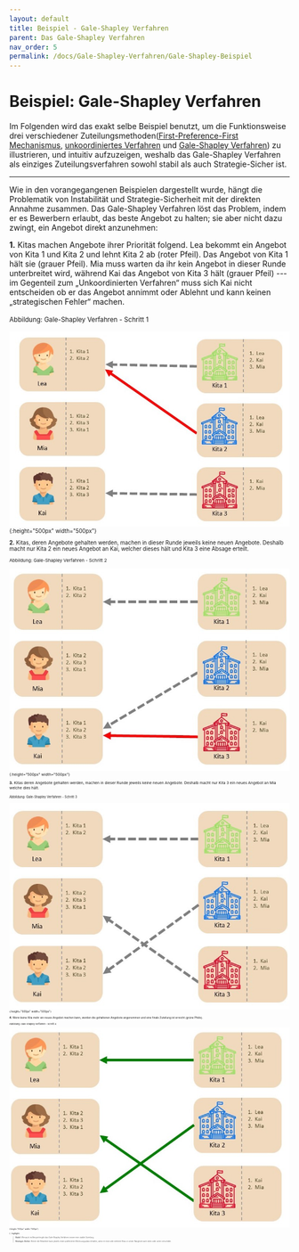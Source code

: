 ```yaml
---
layout: default
title: Beispiel - Gale-Shapley Verfahren
parent: Das Gale-Shapley Verfahren
nav_order: 5
permalink: /docs/Gale-Shapley-Verfahren/Gale-Shapley-Beispiel
---
```


# Beispiel: Gale-Shapley Verfahren

Im Folgenden wird das exakt selbe Beispiel benutzt, um die Funktionsweise drei verschiedener Zuteilungsmethoden([First-Preference-First Mechanismus](/docs/Gale-Shapley-Verfahren/First-Preference-First-Mechanismus), [unkoordiniertes Verfahren](/docs/Gale-Shapley-Verfahren/Unkoordiniertes-Verfahren) und [Gale-Shapley Verfahren]()) zu illustrieren, und intuitiv aufzuzeigen, weshalb das Gale-Shapley Verfahren als einziges Zuteilungsverfahren sowohl stabil als auch Strategie-Sicher ist.

---

Wie in den vorangegangenen  Beispielen dargestellt wurde, hängt die Problematik von Instabilität und Strategie-Sicherheit mit der direkten Annahme zusammen. Das Gale-Shapley Verfahren löst das Problem, indem er es Bewerbern erlaubt, das beste Angebot zu halten; sie aber nicht dazu zwingt, ein Angebot direkt anzunehmen: 

**1.** Kitas machen Angebote ihrer Priorität folgend. Lea bekommt ein Angebot von Kita 1 und Kita 2 und lehnt Kita 2 ab (roter Pfeil). Das  Angebot von Kita 1 hält sie (grauer Pfeil). Mia muss warten da ihr kein Angebot in dieser Runde unterbreitet wird, während Kai das Angebot von Kita 3 hält (grauer Pfeil) --- im Gegenteil zum „Unkoordinierten Verfahren“ muss sich Kai nicht entscheiden ob er das Angebot annimmt oder Ablehnt und kann keinen „strategischen Fehler“ machen.

<small>Abbildung: Gale-Shapley Verfahren - Schritt 1<small>
  
![DA1.jpg](../../assets/images/DA1.jpg "Gale-Shapley Verfahren - Schritt 1"){:height="500px" width="500px"}

**2.** Kitas, deren Angebote gehalten werden, machen in dieser Runde jeweils keine neuen Angebote. Deshalb macht nur Kita 2 ein neues Angebot an Kai, welcher dieses hält und Kita 3 eine Absage erteilt. 

<small>Abbildung: Gale-Shapley Verfahren - Schritt 2<small>

![DA2.jpg](../../assets/images/DA2.jpg "Gale-Shapley Verfahren - Schritt 2"){:height="500px" width="500px"}

**3.** Kitas deren Angebote gehalten werden, machen in dieser Runde jeweils keine neuen Angebote. Deshalb macht nur Kita 3 ein neues Angebot an Mia welche dies hält.

<small>Abbildung: Gale-Shapley Verfahren - Schritt 3<small>

![DA3.jpg](../../assets/images/DA3.jpg "Gale-Shapley Verfahren - Schritt 3"){:height="500px" width="500px"}

**4.** Wenn keine Kita mehr ein neues Angebot machen kann, werden die gehaltenen Angebote angenommen und eine finale Zuteilung ist erreicht (grüne Pfeile). 

<small>Abbildung: Gale-Shapley Verfahren - Schritt 4<small>

![DA4.jpg](../../assets/images/DA4.jpg "Gale-Shapley Verfahren - Schritt 4"){:height="500px" width="500px"}


{: .highlight}
> **Stabil**: Wie auch im Beispiel ergibt das Gale-Shapley Verfahren immer eine stabile Zuteilung.
>
> **Strategie-Sicher**: Keiner der Bewerber kann jeweils einen präferierten Betreuungsplatz erhalten, wenn er eine oder mehrere Kitas in seiner Rangliste nach oben oder unten verschiebt.

